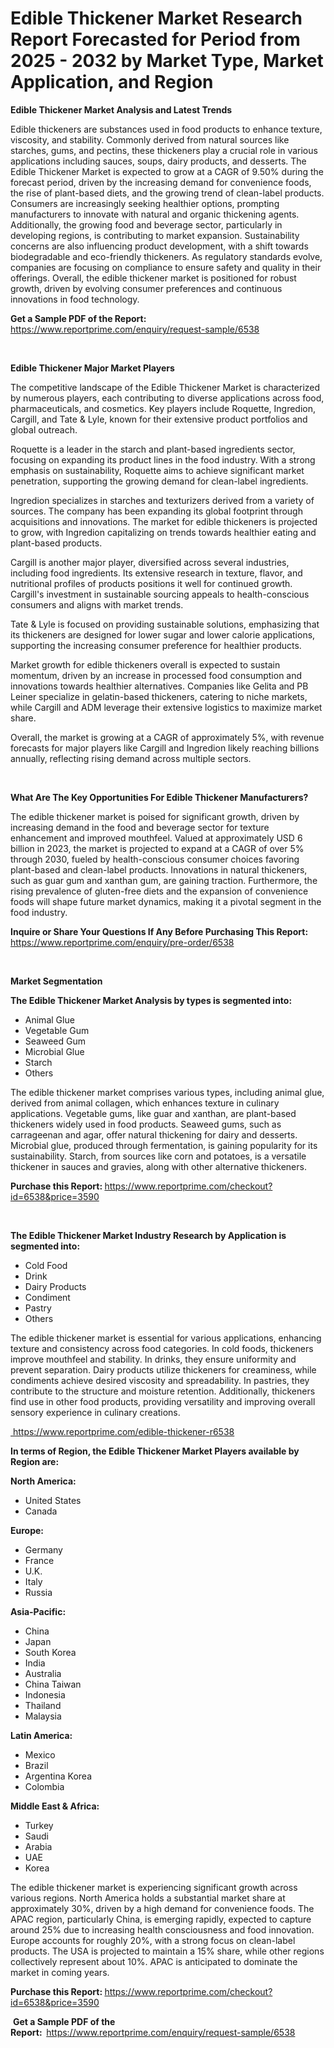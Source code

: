 <p><h1>Edible Thickener Market Research Report Forecasted for Period from 2025 -  2032 by Market Type, Market Application, and Region</h1></p><p><strong>Edible Thickener Market Analysis and Latest Trends</strong></p>
<p><p>Edible thickeners are substances used in food products to enhance texture, viscosity, and stability. Commonly derived from natural sources like starches, gums, and pectins, these thickeners play a crucial role in various applications including sauces, soups, dairy products, and desserts. The Edible Thickener Market is expected to grow at a CAGR of 9.50% during the forecast period, driven by the increasing demand for convenience foods, the rise of plant-based diets, and the growing trend of clean-label products. Consumers are increasingly seeking healthier options, prompting manufacturers to innovate with natural and organic thickening agents. Additionally, the growing food and beverage sector, particularly in developing regions, is contributing to market expansion. Sustainability concerns are also influencing product development, with a shift towards biodegradable and eco-friendly thickeners. As regulatory standards evolve, companies are focusing on compliance to ensure safety and quality in their offerings. Overall, the edible thickener market is positioned for robust growth, driven by evolving consumer preferences and continuous innovations in food technology.</p></p>
<p><strong>Get a Sample PDF of the Report:&nbsp;</strong> <a href="https://www.reportprime.com/enquiry/request-sample/6538?utm_campaign=4522&utm_medium=2&utm_source=Github&utm_content=ia&utm_term=15052025&utm_id=edible-thickener">https://www.reportprime.com/enquiry/request-sample/6538</a></p>
<p>&nbsp;</p>
<p><strong>Edible Thickener Major Market Players</strong></p>
<p><p>The competitive landscape of the Edible Thickener Market is characterized by numerous players, each contributing to diverse applications across food, pharmaceuticals, and cosmetics. Key players include Roquette, Ingredion, Cargill, and Tate & Lyle, known for their extensive product portfolios and global outreach.</p><p>Roquette is a leader in the starch and plant-based ingredients sector, focusing on expanding its product lines in the food industry. With a strong emphasis on sustainability, Roquette aims to achieve significant market penetration, supporting the growing demand for clean-label ingredients.</p><p>Ingredion specializes in starches and texturizers derived from a variety of sources. The company has been expanding its global footprint through acquisitions and innovations. The market for edible thickeners is projected to grow, with Ingredion capitalizing on trends towards healthier eating and plant-based products.</p><p>Cargill is another major player, diversified across several industries, including food ingredients. Its extensive research in texture, flavor, and nutritional profiles of products positions it well for continued growth. Cargill's investment in sustainable sourcing appeals to health-conscious consumers and aligns with market trends.</p><p>Tate & Lyle is focused on providing sustainable solutions, emphasizing that its thickeners are designed for lower sugar and lower calorie applications, supporting the increasing consumer preference for healthier products.</p><p>Market growth for edible thickeners overall is expected to sustain momentum, driven by an increase in processed food consumption and innovations towards healthier alternatives. Companies like Gelita and PB Leiner specialize in gelatin-based thickeners, catering to niche markets, while Cargill and ADM leverage their extensive logistics to maximize market share.</p><p>Overall, the market is growing at a CAGR of approximately 5%, with revenue forecasts for major players like Cargill and Ingredion likely reaching billions annually, reflecting rising demand across multiple sectors.</p></p>
<p>&nbsp;</p>
<p><strong>What Are The Key Opportunities For Edible Thickener Manufacturers?</strong></p>
<p><p>The edible thickener market is poised for significant growth, driven by increasing demand in the food and beverage sector for texture enhancement and improved mouthfeel. Valued at approximately USD 6 billion in 2023, the market is projected to expand at a CAGR of over 5% through 2030, fueled by health-conscious consumer choices favoring plant-based and clean-label products. Innovations in natural thickeners, such as guar gum and xanthan gum, are gaining traction. Furthermore, the rising prevalence of gluten-free diets and the expansion of convenience foods will shape future market dynamics, making it a pivotal segment in the food industry.</p></p>
<p><strong>Inquire or Share Your Questions If Any Before Purchasing This Report:</strong> <a href="https://www.reportprime.com/enquiry/pre-order/6538?utm_campaign=4522&utm_medium=2&utm_source=Github&utm_content=ia&utm_term=15052025&utm_id=edible-thickener">https://www.reportprime.com/enquiry/pre-order/6538</a></p>
<p>&nbsp;</p>
<p><strong>Market Segmentation</strong></p>
<p><strong>The Edible Thickener Market Analysis by types is segmented into:</strong></p>
<p><ul><li>Animal Glue</li><li>Vegetable Gum</li><li>Seaweed Gum</li><li>Microbial Glue</li><li>Starch</li><li>Others</li></ul></p>
<p><p>The edible thickener market comprises various types, including animal glue, derived from animal collagen, which enhances texture in culinary applications. Vegetable gums, like guar and xanthan, are plant-based thickeners widely used in food products. Seaweed gums, such as carrageenan and agar, offer natural thickening for dairy and desserts. Microbial glue, produced through fermentation, is gaining popularity for its sustainability. Starch, from sources like corn and potatoes, is a versatile thickener in sauces and gravies, along with other alternative thickeners.</p></p>
<p><strong>Purchase this Report:&nbsp;</strong><a href="https://www.reportprime.com/checkout?id=6538&price=3590&utm_campaign=4522&utm_medium=2&utm_source=Github&utm_content=ia&utm_term=15052025&utm_id=edible-thickener">https://www.reportprime.com/checkout?id=6538&price=3590</a></p>
<p>&nbsp;</p>
<p><strong>The Edible Thickener Market Industry Research by Application is segmented into:</strong></p>
<p><ul><li>Cold Food</li><li>Drink</li><li>Dairy Products</li><li>Condiment</li><li>Pastry</li><li>Others</li></ul></p>
<p><p>The edible thickener market is essential for various applications, enhancing texture and consistency across food categories. In cold foods, thickeners improve mouthfeel and stability. In drinks, they ensure uniformity and prevent separation. Dairy products utilize thickeners for creaminess, while condiments achieve desired viscosity and spreadability. In pastries, they contribute to the structure and moisture retention. Additionally, thickeners find use in other food products, providing versatility and improving overall sensory experience in culinary creations.</p></p>
<p><a href="https://www.reportprime.com/edible-thickener-r6538?utm_campaign=4522&utm_medium=2&utm_source=Github&utm_content=ia&utm_term=15052025&utm_id=edible-thickener">&nbsp;https://www.reportprime.com/edible-thickener-r6538</a></p>
<p><strong>In terms of Region, the Edible Thickener Market Players available by Region are:</strong></p>
<p>
    <p> <strong> North America: </strong>
        <ul>
            <li>United States</li>
            <li>Canada</li>
        </ul>
        </p> 
    <p> <strong> Europe: </strong>
        <ul>
            <li>Germany</li>
            <li>France</li>
            <li>U.K.</li>
            <li>Italy</li>
            <li>Russia</li>
        </ul>
        </p> 
    <p> <strong> Asia-Pacific: </strong>
        <ul>
            <li>China</li>
            <li>Japan</li>
            <li>South Korea</li>
            <li>India</li>
            <li>Australia</li>
            <li>China Taiwan</li>
            <li>Indonesia</li>
            <li>Thailand</li>
            <li>Malaysia</li>
        </ul>
        </p> 
    <p> <strong> Latin America: </strong>
        <ul>
            <li>Mexico</li>
            <li>Brazil</li>
            <li>Argentina Korea</li>
            <li>Colombia</li>
        </ul>
        </p> 
    <p> <strong> Middle East & Africa: </strong>
        <ul>
            <li>Turkey</li>
            <li>Saudi</li>
            <li>Arabia</li>
            <li>UAE</li>
            <li>Korea</li>
        </ul>
    </p>
    </p>
<p><p>The edible thickener market is experiencing significant growth across various regions. North America holds a substantial market share at approximately 30%, driven by a high demand for convenience foods. The APAC region, particularly China, is emerging rapidly, expected to capture around 25% due to increasing health consciousness and food innovation. Europe accounts for roughly 20%, with a strong focus on clean-label products. The USA is projected to maintain a 15% share, while other regions collectively represent about 10%. APAC is anticipated to dominate the market in coming years.</p></p>
<p><strong>Purchase this Report: </strong><a href="https://www.reportprime.com/checkout?id=6538&price=3590&utm_campaign=4522&utm_medium=2&utm_source=Github&utm_content=ia&utm_term=15052025&utm_id=edible-thickener">https://www.reportprime.com/checkout?id=6538&price=3590</a></p>
<p>&nbsp;<strong>Get a Sample PDF of the Report:&nbsp;&nbsp;</strong><a href="https://www.reportprime.com/enquiry/request-sample/6538?utm_campaign=4522&utm_medium=2&utm_source=Github&utm_content=ia&utm_term=15052025&utm_id=edible-thickener">https://www.reportprime.com/enquiry/request-sample/6538</a></p>
<p><strong></strong></p>
<p><p></p><p></p><p></p></p>